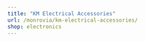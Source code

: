 ```yaml
---
title: "KM Electrical Accessories"
url: /monrovia/km-electrical-accessories/
shop: electronics
---
```

